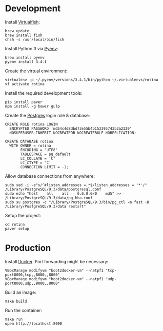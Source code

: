 # Development

Install [Virtualfish](https://github.com/adambrenecki/virtualfish):

```
brew update
brew install fish
chsh -s /usr/local/bin/fish
```

Install Python 3 via [Pyenv](https://github.com/yyuu/pyenv):

```
brew install pyenv
pyenv install 3.4.1
```

Create the virtual environment:

```
virtualenv -p ~/.pyenv/versions/3.4.1/bin/python ~/.virtualenvs/rotina
vf activate rotina
```

Install the required development tools:

```
pip install paver
npm install -g bower gulp
```

Create the [Postgres](http://www.postgresql.org/download/) login role & database:

```
CREATE ROLE rotina LOGIN
  ENCRYPTED PASSWORD 'md54c4d8dbd73e55b4b153395743b3a2339'
  NOSUPERUSER INHERIT NOCREATEDB NOCREATEROLE NOREPLICATION;

CREATE DATABASE rotina
  WITH OWNER = rotina
       ENCODING = 'UTF8'
       TABLESPACE = pg_default
       LC_COLLATE = 'C'
       LC_CTYPE = 'C'
       CONNECTION LIMIT = -1;
```

Allow database connections from anywhere:

```
sudo sed -i -e"s/^#listen_addresses =.*$/listen_addresses = '*'/" /Library/PostgreSQL/9.3/data/postgresql.conf
sudo echo "host    all    all    0.0.0.0/0    md5" >> /Library/PostgreSQL/9.3/data/pg_hba.conf
sudo su postgres -c "/Library/PostgreSQL/9.3/bin/pg_ctl -m fast -D /Library/PostgreSQL/9.3/data restart"
```

Setup the project:

```
cd rotina
paver setup
```


# Production

Install [Docker](http://docs.docker.io/installation/mac/). Port forwarding might be necessary:

```
VBoxManage modifyvm "boot2docker-vm" --natpf1 "tcp-port8000,tcp,,8000,,8000"
VBoxManage modifyvm "boot2docker-vm" --natpf1 "udp-port8000,udp,,8000,,8000"
```

Build an image:

```
make build
```

Run the container:

```
make run
open http://localhost:8000
```
